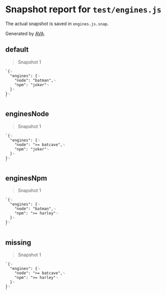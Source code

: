 # Snapshot report for `test/engines.js`

The actual snapshot is saved in `engines.js.snap`.

Generated by [AVA](https://ava.li).

## default

> Snapshot 1

    `{␊
      "engines": {␊
        "node": "batman",␊
        "npm": "joker"␊
      }␊
    }␊
    `

## enginesNode

> Snapshot 1

    `{␊
      "engines": {␊
        "node": ">= batcave",␊
        "npm": "joker"␊
      }␊
    }␊
    `

## enginesNpm

> Snapshot 1

    `{␊
      "engines": {␊
        "node": "batman",␊
        "npm": ">= harley"␊
      }␊
    }␊
    `

## missing

> Snapshot 1

    `{␊
      "engines": {␊
        "node": ">= batcave",␊
        "npm": ">= harley"␊
      }␊
    }␊
    `
